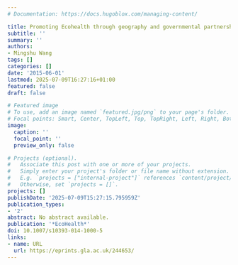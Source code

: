 ```yaml
---
# Documentation: https://docs.hugoblox.com/managing-content/

title: Promoting Ecohealth through geography and governmental partnerships
subtitle: ''
summary: ''
authors:
- Mingshu Wang
tags: []
categories: []
date: '2015-06-01'
lastmod: 2025-07-09T16:27:16+01:00
featured: false
draft: false

# Featured image
# To use, add an image named `featured.jpg/png` to your page's folder.
# Focal points: Smart, Center, TopLeft, Top, TopRight, Left, Right, BottomLeft, Bottom, BottomRight.
image:
  caption: ''
  focal_point: ''
  preview_only: false

# Projects (optional).
#   Associate this post with one or more of your projects.
#   Simply enter your project's folder or file name without extension.
#   E.g. `projects = ["internal-project"]` references `content/project/deep-learning/index.md`.
#   Otherwise, set `projects = []`.
projects: []
publishDate: '2025-07-09T15:27:15.795959Z'
publication_types:
- '2'
abstract: No abstract available.
publication: '*EcoHealth*'
doi: 10.1007/s10393-014-1000-5
links:
- name: URL
  url: https://eprints.gla.ac.uk/244653/
---
```

